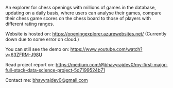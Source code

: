 An explorer for chess openings with millions of games in the database, updating on a daily basis, where users can analyse their games, compare their chess game scores on the chess board to those of players with different rating ranges.


Website is hosted on: https://openingexplorer.azurewebsites.net/ (Currently down due to some error on cloud.)

You can still see the demo on: https://www.youtube.com/watch?v=63ZFRM-J98U

Read project report on: https://medium.com/@bhavyrajdev0/my-first-major-full-stack-data-science-project-5d7199524b71

Contact me: bhavyrajdev0@gmail.com
